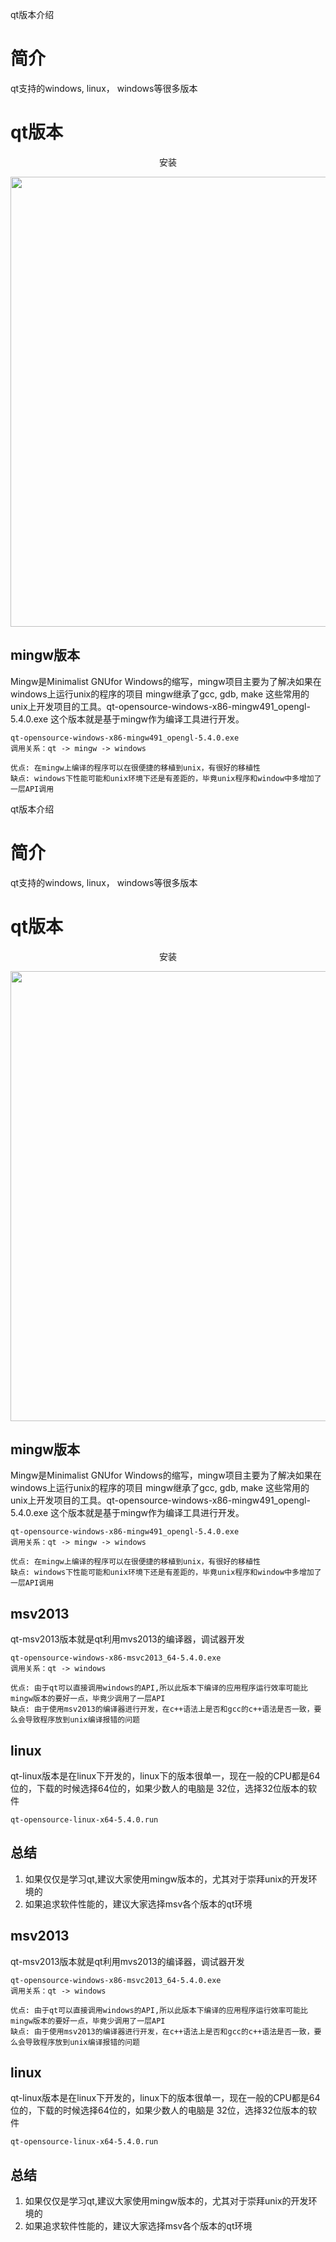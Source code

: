qt版本介绍

# 简介
qt支持的windows, linux， windows等很多版本

# qt版本

<div align="center">
<p>  安装 </p> 
<img src="https://github.com/yangang123/yangang123.github.io/raw/master/2-qt/resource/qt_version.png" height="720" width="1280" > 
</div>


## mingw版本
Mingw是Minimalist GNUfor Windows的缩写，mingw项目主要为了解决如果在windows上运行unix的程序的项目
mingw继承了gcc, gdb, make 这些常用的unix上开发项目的工具。qt-opensource-windows-x86-mingw491_opengl-5.4.0.exe
这个版本就是基于mingw作为编译工具进行开发。

```
qt-opensource-windows-x86-mingw491_opengl-5.4.0.exe
调用关系：qt -> mingw -> windows 

优点: 在mingw上编译的程序可以在很便捷的移植到unix，有很好的移植性
缺点: windows下性能可能和unix环境下还是有差距的，毕竟unix程序和window中多增加了一层API调用
```
qt版本介绍

# 简介
qt支持的windows, linux， windows等很多版本

# qt版本

<div align="center">
<p>  安装 </p> 
<img src="https://github.com/yangang123/yangang123.github.io/raw/master/2-qt/resource/qt_version.png" height="720" width="1280" > 
</div>


## mingw版本
Mingw是Minimalist GNUfor Windows的缩写，mingw项目主要为了解决如果在windows上运行unix的程序的项目
mingw继承了gcc, gdb, make 这些常用的unix上开发项目的工具。qt-opensource-windows-x86-mingw491_opengl-5.4.0.exe
这个版本就是基于mingw作为编译工具进行开发。

```
qt-opensource-windows-x86-mingw491_opengl-5.4.0.exe
调用关系：qt -> mingw -> windows 

优点: 在mingw上编译的程序可以在很便捷的移植到unix，有很好的移植性
缺点: windows下性能可能和unix环境下还是有差距的，毕竟unix程序和window中多增加了一层API调用
```

## msv2013 
qt-msv2013版本就是qt利用mvs2013的编译器，调试器开发

```
qt-opensource-windows-x86-msvc2013_64-5.4.0.exe
调用关系：qt -> windows 

优点: 由于qt可以直接调用windows的API,所以此版本下编译的应用程序运行效率可能比mingw版本的要好一点，毕竟少调用了一层API
缺点: 由于使用msv2013的编译器进行开发，在c++语法上是否和gcc的c++语法是否一致，要么会导致程序放到unix编译报错的问题
```

##  linux
qt-linux版本是在linux下开发的，linux下的版本很单一，现在一般的CPU都是64位的，下载的时候选择64位的，如果少数人的电脑是
32位，选择32位版本的软件
```
qt-opensource-linux-x64-5.4.0.run
```

## 总结

1. 如果仅仅是学习qt,建议大家使用mingw版本的，尤其对于崇拜unix的开发环境的
2. 如果追求软件性能的，建议大家选择msv各个版本的qt环境




## msv2013 
qt-msv2013版本就是qt利用mvs2013的编译器，调试器开发

```
qt-opensource-windows-x86-msvc2013_64-5.4.0.exe
调用关系：qt -> windows 

优点: 由于qt可以直接调用windows的API,所以此版本下编译的应用程序运行效率可能比mingw版本的要好一点，毕竟少调用了一层API
缺点: 由于使用msv2013的编译器进行开发，在c++语法上是否和gcc的c++语法是否一致，要么会导致程序放到unix编译报错的问题
```

##  linux
qt-linux版本是在linux下开发的，linux下的版本很单一，现在一般的CPU都是64位的，下载的时候选择64位的，如果少数人的电脑是
32位，选择32位版本的软件
```
qt-opensource-linux-x64-5.4.0.run
```

## 总结

1. 如果仅仅是学习qt,建议大家使用mingw版本的，尤其对于崇拜unix的开发环境的
2. 如果追求软件性能的，建议大家选择msv各个版本的qt环境




